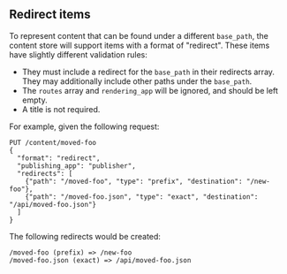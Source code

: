 ## Redirect items

To represent content that can be found under a different `base_path`, the content store will support
items with a format of "redirect".  These items have slightly different validation rules:

* They must include a redirect for the `base_path` in their redirects array.
  They may additionally include other paths under the `base_path`.
* The `routes` array and `rendering_app` will be ignored, and should be left empty.
* A title is not required.

For example, given the following request:

    PUT /content/moved-foo
    {
      "format": "redirect",
      "publishing_app": "publisher",
      "redirects": [
        {"path": "/moved-foo", "type": "prefix", "destination": "/new-foo"},
        {"path": "/moved-foo.json", "type": "exact", "destination": "/api/moved-foo.json"}
      ]
    }

The following redirects would be created:

    /moved-foo (prefix) => /new-foo
    /moved-foo.json (exact) => /api/moved-foo.json
